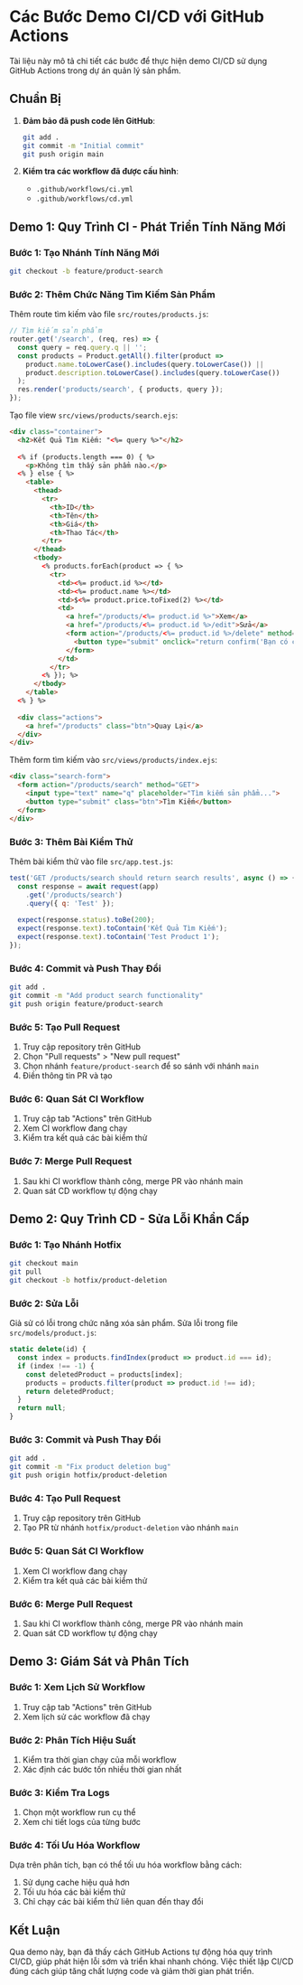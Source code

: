 # Các Bước Demo CI/CD với GitHub Actions

Tài liệu này mô tả chi tiết các bước để thực hiện demo CI/CD sử dụng GitHub Actions trong dự án quản lý sản phẩm.

## Chuẩn Bị

1. **Đảm bảo đã push code lên GitHub**:
   ```bash
   git add .
   git commit -m "Initial commit"
   git push origin main
   ```

2. **Kiểm tra các workflow đã được cấu hình**:
   - `.github/workflows/ci.yml`
   - `.github/workflows/cd.yml`

## Demo 1: Quy Trình CI - Phát Triển Tính Năng Mới

### Bước 1: Tạo Nhánh Tính Năng Mới

```bash
git checkout -b feature/product-search
```

### Bước 2: Thêm Chức Năng Tìm Kiếm Sản Phẩm

Thêm route tìm kiếm vào file `src/routes/products.js`:

```javascript
// Tìm kiếm sản phẩm
router.get('/search', (req, res) => {
  const query = req.query.q || '';
  const products = Product.getAll().filter(product => 
    product.name.toLowerCase().includes(query.toLowerCase()) ||
    product.description.toLowerCase().includes(query.toLowerCase())
  );
  res.render('products/search', { products, query });
});
```

Tạo file view `src/views/products/search.ejs`:

```html
<div class="container">
  <h2>Kết Quả Tìm Kiếm: "<%= query %>"</h2>
  
  <% if (products.length === 0) { %>
    <p>Không tìm thấy sản phẩm nào.</p>
  <% } else { %>
    <table>
      <thead>
        <tr>
          <th>ID</th>
          <th>Tên</th>
          <th>Giá</th>
          <th>Thao Tác</th>
        </tr>
      </thead>
      <tbody>
        <% products.forEach(product => { %>
          <tr>
            <td><%= product.id %></td>
            <td><%= product.name %></td>
            <td>$<%= product.price.toFixed(2) %></td>
            <td>
              <a href="/products/<%= product.id %>">Xem</a>
              <a href="/products/<%= product.id %>/edit">Sửa</a>
              <form action="/products/<%= product.id %>/delete" method="POST" style="display: inline;">
                <button type="submit" onclick="return confirm('Bạn có chắc chắn?')">Xóa</button>
              </form>
            </td>
          </tr>
        <% }); %>
      </tbody>
    </table>
  <% } %>
  
  <div class="actions">
    <a href="/products" class="btn">Quay Lại</a>
  </div>
</div>
```

Thêm form tìm kiếm vào `src/views/products/index.ejs`:

```html
<div class="search-form">
  <form action="/products/search" method="GET">
    <input type="text" name="q" placeholder="Tìm kiếm sản phẩm...">
    <button type="submit" class="btn">Tìm Kiếm</button>
  </form>
</div>
```

### Bước 3: Thêm Bài Kiểm Thử

Thêm bài kiểm thử vào file `src/app.test.js`:

```javascript
test('GET /products/search should return search results', async () => {
  const response = await request(app)
    .get('/products/search')
    .query({ q: 'Test' });
  
  expect(response.status).toBe(200);
  expect(response.text).toContain('Kết Quả Tìm Kiếm');
  expect(response.text).toContain('Test Product 1');
});
```

### Bước 4: Commit và Push Thay Đổi

```bash
git add .
git commit -m "Add product search functionality"
git push origin feature/product-search
```

### Bước 5: Tạo Pull Request

1. Truy cập repository trên GitHub
2. Chọn "Pull requests" > "New pull request"
3. Chọn nhánh `feature/product-search` để so sánh với nhánh `main`
4. Điền thông tin PR và tạo

### Bước 6: Quan Sát CI Workflow

1. Truy cập tab "Actions" trên GitHub
2. Xem CI workflow đang chạy
3. Kiểm tra kết quả các bài kiểm thử

### Bước 7: Merge Pull Request

1. Sau khi CI workflow thành công, merge PR vào nhánh main
2. Quan sát CD workflow tự động chạy

## Demo 2: Quy Trình CD - Sửa Lỗi Khẩn Cấp

### Bước 1: Tạo Nhánh Hotfix

```bash
git checkout main
git pull
git checkout -b hotfix/product-deletion
```

### Bước 2: Sửa Lỗi

Giả sử có lỗi trong chức năng xóa sản phẩm. Sửa lỗi trong file `src/models/product.js`:

```javascript
static delete(id) {
  const index = products.findIndex(product => product.id === id);
  if (index !== -1) {
    const deletedProduct = products[index];
    products = products.filter(product => product.id !== id);
    return deletedProduct;
  }
  return null;
}
```

### Bước 3: Commit và Push Thay Đổi

```bash
git add .
git commit -m "Fix product deletion bug"
git push origin hotfix/product-deletion
```

### Bước 4: Tạo Pull Request

1. Truy cập repository trên GitHub
2. Tạo PR từ nhánh `hotfix/product-deletion` vào nhánh `main`

### Bước 5: Quan Sát CI Workflow

1. Xem CI workflow đang chạy
2. Kiểm tra kết quả các bài kiểm thử

### Bước 6: Merge Pull Request

1. Sau khi CI workflow thành công, merge PR vào nhánh main
2. Quan sát CD workflow tự động chạy

## Demo 3: Giám Sát và Phân Tích

### Bước 1: Xem Lịch Sử Workflow

1. Truy cập tab "Actions" trên GitHub
2. Xem lịch sử các workflow đã chạy

### Bước 2: Phân Tích Hiệu Suất

1. Kiểm tra thời gian chạy của mỗi workflow
2. Xác định các bước tốn nhiều thời gian nhất

### Bước 3: Kiểm Tra Logs

1. Chọn một workflow run cụ thể
2. Xem chi tiết logs của từng bước

### Bước 4: Tối Ưu Hóa Workflow

Dựa trên phân tích, bạn có thể tối ưu hóa workflow bằng cách:

1. Sử dụng cache hiệu quả hơn
2. Tối ưu hóa các bài kiểm thử
3. Chỉ chạy các bài kiểm thử liên quan đến thay đổi

## Kết Luận

Qua demo này, bạn đã thấy cách GitHub Actions tự động hóa quy trình CI/CD, giúp phát hiện lỗi sớm và triển khai nhanh chóng. Việc thiết lập CI/CD đúng cách giúp tăng chất lượng code và giảm thời gian phát triển.
